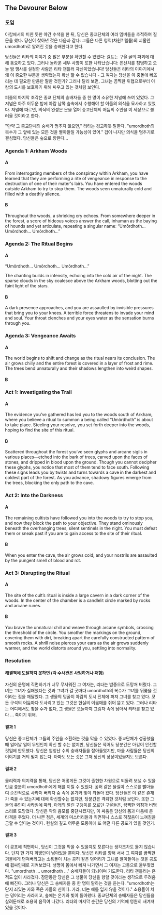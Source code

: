 ## The Devourer Below

### 도입

아캄에서의 미친 듯한 야간 수색을 한 뒤, 당신은 종교단체의 여러 멤버들을 추적하여 질문을 했다. 당신이 찾아낸 것은 다음과 같다: 그들은 다른 영역(차원? 렐름)의 괴물인 umordhoth로 알려진 것을 숭배한다고 한다.

당신들은 리타의 이야기 중 많은 부분을 확인할 수 있었다: 컬트는 구울 굴의 파괴에 대해 동요하고 있다. 그러나 놀라운 세부 사항이 또한 나타났습니다: 은신처를 침범하고 오늘 밤 행사를 설정한 사람은 리타 챈틀러 자신이었습니다! 당신들은 리타의 이야기에서 왜 이 중요한 부분을 생략했는지 확신 할 수 없습니다 - 그 여자는 당신을 이 충돌에 빠뜨리는 데 필요한 만큼만 말한 것인가? 그러나 달리 보면, 그녀는 끔찍한 위협으로부터 아캄의 도시를 보호하기 위해 싸우고 있는 것처럼 보인다.

퍼즐의 마지막 조각은 종교 단체의 숭배자들 중 한 명이 소유한 저널에 쓰여 있었다. 그 저널은 아주 어두운 밤에 아캄 남쪽 숲속에서 수행해야 할 어둠의 의식을 묘사하고 있었다. 저널에 따르면, 의식의 완성은 문을 열어 종교단체의 어둠의 주인을 이 세상으로 불러올 것이라고 한다.

"만약 그 종교단체의 숭배가 멈추지 않으면," 리타는 경고하듯 말한다. "umordhoth의 복수가 그 앞에 있는 모든 것을 빨아들일 가능성이 있어." 겁이 나지만 의식을 멈추기로 결심했다. 당신들은 숲으로 향한다...


### Agenda 1: Arkham Woods

#### A

From interrogating members of the conspiracy within Arkham, you have learned that they are performing a rite of vengeance in response to the destruction of one of their mater's lairs. You have entered the woods outside  Arkham to try to stop them. The woods seen unnaturally cold and filled  with a deathly silence.

#### B

Throughout the woods, a shrieking cry echoes. From somewhere deeper in the forest, a score of hideous voices answer the call, inhuman as the baying of hounds and yet articulate, repeating a singular name:
“Umôrdhoth… Umôrdhoth… Umôrdhoth…”

### Agenda 2: The Ritual Begins

#### A

“Umôrdhoth… Umôrdhoth… Umôrdhoth…”

The chanting builds in intensity, echoing into the cold air of the night. The sparse clouds in the sky coalesce above the Arkham woods, blotting out the faint light of the stars.

#### B

A dark presence approaches, and you are assaulted by invisible pressures that bring you to your knees. A terrible force threatens to invade your mind and soul. Your throat clenches and your eyes water as the sensation burns through you.

### Agenda 3: Vengeance Awaits

#### A

The world begins to shift and change as the ritual nears its conclusion. The air grows chilly and the entire forest is covered in a layer of frost and rime. The trees bend unnaturally and their shadows lengthen into weird shapes.

#### B

### Act 1: Investigating the Trail

#### A

The evidence you’ve gathered has led you to the woods south of Arkham, where you believe a ritual to summon a being called “Umôrdhoth” is about to take place. Steeling your resolve, you set forth deeper into the woods, hoping to find the site of this ritual.

#### B

Scattered throughout the forest you’ve seen glyphs and arcane sigils in various places—etched into the bark of trees, carved upon the faces of stones, and dripped in blood upon the ground. Though you cannot decipher these glyphs, you notice that most of them tend to face south. Following these signs leads you by twists and turns towards a cave in the darkest and coldest part of the forest.
As you advance, shadowy figures emerge from the trees, blocking the only path to the cave.

### Act 2: Into the Darkness

#### A

The remaining cultists have followed you into the woods to try to stop you, and now they block the path to your objective. They stand ominously beneath the overhanging trees, silent sentinels in the night. You must defeat them or sneak past if you are to gain access to the site of their ritual.

#### B

When you enter the cave, the air grows cold, and your nostrils are assaulted by the pungent smell of blood and rot.

### Act 3: Disrupting the Ritual

#### A

The site of the cult’s ritual is inside a large cavern in a dark corner of the woods. In the center of the chamber is a candlelit circle marked by rocks and arcane runes.

#### B

You brave the unnatural chill and weave through arcane symbols, crossing the threshold of the circle. You smother the markings on the ground, covering them with dirt, breaking apart the carefully constructed pattern of smooth rocks. A shrill noise pierces your ears as the air grows suddenly warmer, and the world distorts around you, settling into normality.

### Resolution

#### 해결책에 도달하지 못하면 (각 수사관은 사임하거나 패함)

자신의 운명에 직면하기가 너무 무서워진 그 여자는, 리타는 밤중으로 도망쳐 버렸다. 그녀는 그녀가 실패했다는 것과 그녀가 갈 곳마다 umordhoth의 복수가 그녀를 뒤쫓을 것이라는 점을 깨달았다. 그 생물의 덩굴이 아캄의 도시 전체에 퍼져 그녀를 찾고 있다. 모든 구석의 어둠마다 도사리고 있는 그것은 현실의 이음매를 쥐어 뜯고 있다. 그러나 리타는 어디에서도 찾을 수가 없다, 그 생물은 오늘까지 그림자 속에 남아서 리타를 찾고 있다 ... 죽이기 위해.

#### 결과 1

당신은 종교단체가 그들의 주인을 소환하는 것을 막을 수 있었다. 종교단체가 성공했을 때 일어날 일이 무엇인지 확신 할 수는 없지만, 당신들은 적어도 당분간은 아캄이 안전할 것임에 안도했다. 당신은 엄청난 수의 숭배자들을 잡아들였지만, 마을 사람들은 당신의 이야기를 거의 믿지 않는다. 아마도 모든 것은 그저 당신의 상상이었을지도 모른다.

#### 결과 2

물리력과 의지력을 통해, 당신은 어떻게든 그것이 출현한 차원으로 되돌려 보낼 수 있을만큼 충분히 umordhoth에게 해를 끼칠 수 있었다. 공허 같은 물질이 스스로를 빨아들여 순간적으로 사라져 버리자 숲 속에 온기와 빛이 되돌아 왔다. 당신들은 이 같은 존재가 죽을 수 있는지에 대해 확신할수는 없지만, 당분간은 격퇴한 것처럼 보인다. 또한 그들의 주인이 사라짐에 따라, 아래의 열린 구덩이를 오르던 구울들은, 끔찍한 외침과 비명 소리로 도망쳤다. 당신은 악의 음모를 중단시켰지만, 이 싸움은 당신의 몸과 마음에 큰 타격을 주었다. 더 나쁜 점은, 세계의 미스터리들과 직면하니 스스로 하찮음이 느껴짐을 금할 수 없다는 것이다. 현실의 깊고 어두운 모퉁이에 또 어떤 다른 공포가 있을 것인가.

#### 결과 3

이 공포에 직면하니, 당신이 그것을 막을 수 있을지도 모른다는 생각조차도 들지 않습니다. 단지 한 가지 희망만이 남아있을 뿐이다. 당신은 리타를 향해 서서 그 여자를 끔찍한 괴물에게 던져버리고는 소용돌이 치는 공허 같은 덩어리가 그녀를 빨아들이는 것을 공포에 휩싸인채로 지켜보았다. 생명이 몸에서 빠져 나가면서 그 여자는 고통으로 울부짖었다. "umordhoth ... umordhoth ..." 숭배자들이 되뇌이며 기도한다. 리타 챈틀러는 흔적도 없이 사라졌다. 잠깐동안 당신은 그 생물이 당신을 향할 것이라는 생각으로 두려움에 빠진다. 그러나 당신은 그 숭배자들 중 한 명이 말하는 것을 듣는다. "umordhoth는 단지 죄있는 자와 죽은 자들의 신이다. 가라, 너는 해를 입지 않을 것이다." 소용돌이 치는 덩어리는 사라지고, 숲에는 온기와 빛이 돌아왔다. 종교단체의 숭배자들은 당신들을 살려둔채로 조용히 움직여 나갔다. 리타의 마지막 순간은 당신의 기억에 영원히 새겨져 있을 것이다.
